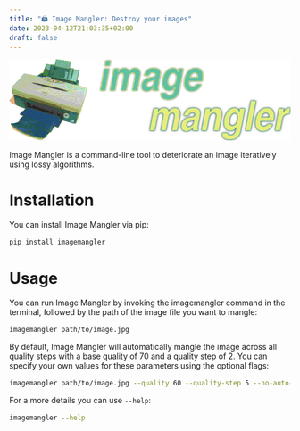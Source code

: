 ```yaml
---
title: "🖨 Image Mangler: Destroy your images"
date: 2023-04-12T21:03:35+02:00
draft: false
---
```


[![logo](https://github.com/miguelvalente/imagemangler/blob/master/logo.png?raw=true)](https://github.com/miguelvalente/whisperer)


Image Mangler is a command-line tool to deteriorate an image iteratively using lossy algorithms.

# Installation

You can install Image Mangler via pip:

```bash
pip install imagemangler
```

# Usage

You can run Image Mangler by invoking the imagemangler command in the terminal, followed by the path of the image file you want to mangle:

```bash
imagemangler path/to/image.jpg
```

By default, Image Mangler will automatically mangle the image across all quality steps with a base quality of 70 and a quality step of 2. You can specify your own values for these parameters using the optional flags:


```bash
imagemangler path/to/image.jpg --quality 60 --quality-step 5 --no-auto-mangle
```

For a more details you can use `--help`:

```bash
imagemangler --help
```
